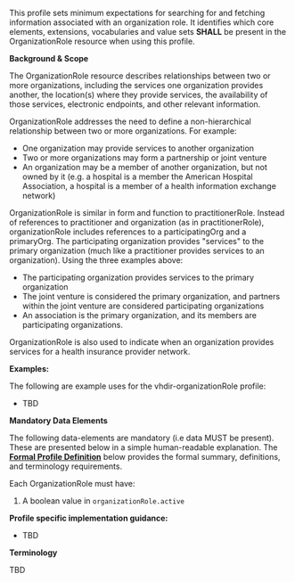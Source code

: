 This profile sets minimum expectations for searching for and fetching information associated with an organization role. It identifies which core elements, extensions, vocabularies and value sets **SHALL** be present in the OrganizationRole resource when using this profile.

**Background & Scope**

The OrganizationRole resource describes relationships between two or more organizations, including the services one organization provides another, the location(s) where they provide services, the availability of those services, electronic endpoints, and other relevant information.

OrganizationRole addresses the need to define a non-hierarchical relationship between two or more organizations. For example:
*  One organization may provide services to another organization
*  Two or more organizations may form a partnership or joint venture
*  An organization may be a member of another organization, but not owned by it (e.g. a hospital is a member the American Hospital Association, a hospital is a member of a health information exchange network)

OrganizationRole is similar in form and function to practitionerRole. Instead of references to practitioner and organization (as in practitionerRole), organizationRole includes references to a participatingOrg and a primaryOrg. The participating organization provides "services" to the primary organization (much like a practitioner provides services to an organization). Using the three examples above:
*  The participating organization provides services to the primary organization
*  The joint venture is considered the primary organization, and partners within the joint venture are considered participating organizations
*  An association is the primary organization, and its members are participating organizations.

OrganizationRole is also used to indicate when an organization provides services for a health insurance provider network.

**Examples:**

The following are example uses for the vhdir-organizationRole profile:

-  TBD


**Mandatory Data Elements**

The following data-elements are mandatory (i.e data MUST be present). These are presented below in a simple human-readable explanation. The [**Formal Profile Definition**](#profile) below provides the  formal summary, definitions, and  terminology requirements.  

Each OrganizationRole must have:

1.  A boolean value in `organizationRole.active`


**Profile specific implementation guidance:**

- TBD


**Terminology**

TBD
